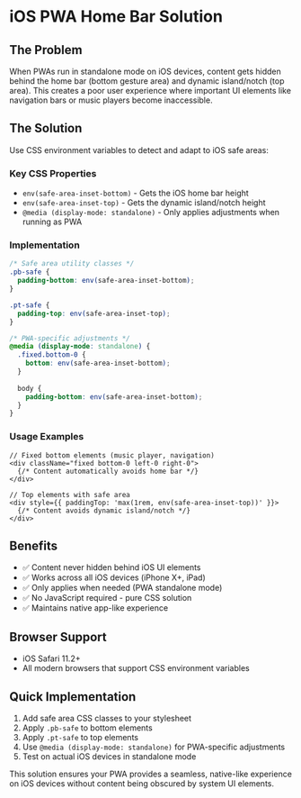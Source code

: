 # iOS PWA Home Bar Solution

## The Problem
When PWAs run in standalone mode on iOS devices, content gets hidden behind the home bar (bottom gesture area) and dynamic island/notch (top area). This creates a poor user experience where important UI elements like navigation bars or music players become inaccessible.

## The Solution
Use CSS environment variables to detect and adapt to iOS safe areas:

### Key CSS Properties
- `env(safe-area-inset-bottom)` - Gets the iOS home bar height
- `env(safe-area-inset-top)` - Gets the dynamic island/notch height
- `@media (display-mode: standalone)` - Only applies adjustments when running as PWA

### Implementation
```css
/* Safe area utility classes */
.pb-safe {
  padding-bottom: env(safe-area-inset-bottom);
}

.pt-safe {
  padding-top: env(safe-area-inset-top);
}

/* PWA-specific adjustments */
@media (display-mode: standalone) {
  .fixed.bottom-0 {
    bottom: env(safe-area-inset-bottom);
  }
  
  body {
    padding-bottom: env(safe-area-inset-bottom);
  }
}
```

### Usage Examples
```tsx
// Fixed bottom elements (music player, navigation)
<div className="fixed bottom-0 left-0 right-0">
  {/* Content automatically avoids home bar */}
</div>

// Top elements with safe area
<div style={{ paddingTop: 'max(1rem, env(safe-area-inset-top))' }}>
  {/* Content avoids dynamic island/notch */}
</div>
```

## Benefits
- ✅ Content never hidden behind iOS UI elements
- ✅ Works across all iOS devices (iPhone X+, iPad)
- ✅ Only applies when needed (PWA standalone mode)
- ✅ No JavaScript required - pure CSS solution
- ✅ Maintains native app-like experience

## Browser Support
- iOS Safari 11.2+
- All modern browsers that support CSS environment variables

## Quick Implementation
1. Add safe area CSS classes to your stylesheet
2. Apply `.pb-safe` to bottom elements
3. Apply `.pt-safe` to top elements  
4. Use `@media (display-mode: standalone)` for PWA-specific adjustments
5. Test on actual iOS devices in standalone mode

This solution ensures your PWA provides a seamless, native-like experience on iOS devices without content being obscured by system UI elements.
